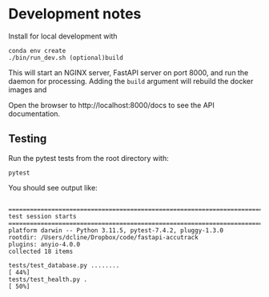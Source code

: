 # Development notes
 
Install for local development with

```shell
conda env create
./bin/run_dev.sh (optional)build
```
 
This will start an NGINX server, FastAPI server on port 8000, and
run the daemon for processing.  Adding the `build` argument will
rebuild the docker images and

Open the browser to http://localhost:8000/docs to see the API documentation.
 
## Testing

Run the pytest tests from the root directory with:

```shell
pytest
```

You should see output like:

```shell

=========================================================================================== test session starts ===========================================================================================
platform darwin -- Python 3.11.5, pytest-7.4.2, pluggy-1.3.0
rootdir: /Users/dcline/Dropbox/code/fastapi-accutrack
plugins: anyio-4.0.0
collected 18 items                                                                                                                                                                                        

tests/test_database.py ........                                                                                                                                                                     [ 44%]
tests/test_health.py .                                                                                                                                                                              [ 50%]

```

